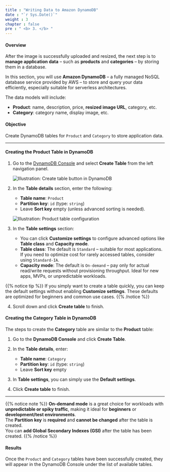 ```yaml
---
title : "Writing Data to Amazon DynamoDB"
date : "`r Sys.Date()`"
weight : 3
chapter : false
pre : " <b> 3. </b> "
---
```


#### Overview

After the image is successfully uploaded and resized, the next step is to **manage application data** – such as **products** and **categories** – by storing them in a database.

In this section, you will use **Amazon DynamoDB** – a fully managed NoSQL database service provided by AWS – to store and query your data efficiently, especially suitable for serverless architectures.

The data models will include:

- **Product**: name, description, price, **resized image URL**, category, etc.
- **Category**: category name, display image, etc.

#### Objective

Create DynamoDB tables for `Product` and `Category` to store application data.

---

#### **Creating the Product Table in DynamoDB**

1. Go to the [DynamoDB Console](https://console.aws.amazon.com/dynamodb/home) and select **Create Table** from the left navigation panel.

   ![Illustration: Create table button in DynamoDB](images/create-table-button.png)

2. In the **Table details** section, enter the following:

   - **Table name**: `Product`
   - **Partition key**: `id` (type: `string`)
   - Leave **Sort key** empty (unless advanced sorting is needed).

   ![Illustration: Product table configuration](images/product-table-config.png)

3. In the **Table settings** section:

   - You can click **Customize settings** to configure advanced options like **Table class** and **Capacity mode**.
   - **Table class**: The default is `Standard` – suitable for most applications. If you need to optimize cost for rarely accessed tables, consider using `Standard-IA`.
   - **Capacity mode**: The default is `On-demand` – pay only for actual read/write requests without provisioning throughput. Ideal for new apps, MVPs, or unpredictable workloads.

{{% notice tip %}}
If you simply want to create a table quickly, you can keep the default settings without enabling **Customize settings**. These defaults are optimized for beginners and common use cases.
{{% /notice %}}

4. Scroll down and click **Create table** to finish.


#### **Creating the Category Table in DynamoDB**

The steps to create the **Category** table are similar to the **Product** table:

1. Go to the **DynamoDB Console** and click **Create Table**.

2. In the **Table details**, enter:
   - **Table name**: `Category`
   - **Partition key**: `id` (type: `string`)
   - Leave **Sort key** empty

3. In **Table settings**, you can simply use the **Default settings**.

4. Click **Create table** to finish.

---

{{% notice note %}}
**On-demand mode** is a great choice for workloads with **unpredictable or spiky traffic**, making it ideal for **beginners** or **development/test environments**.  
The **Partition key** is **required** and **cannot be changed** after the table is created.  
You can **add Global Secondary Indexes (GSI)** after the table has been created.
{{% /notice %}}

#### Results

Once the `Product` and `Category` tables have been successfully created, they will appear in the DynamoDB Console under the list of available tables.
